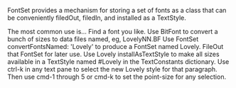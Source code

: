 FontSet provides a mechanism for storing a set of fonts as a class that can be conveniently filedOut, filedIn, and installed as a TextStyle.The most common use is...	Find a font you like.	Use BitFont to convert a bunch of sizes to data files named, eg, LovelyNN.BF	Use FontSet convertFontsNamed: 'Lovely' to produce a FontSet named Lovely.	FileOut that FontSet for later use.	Use Lovely installAsTextStyle to make all sizes available in a TextStyle		named #Lovely in the TextConstants dictionary.	Use ctrl-k in any text pane to select the new Lovely style for that paragraph.	Then use cmd-1 through 5 or cmd-k to set the point-size for any selection.